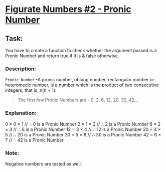 # [Figurate Numbers #2 - Pronic Number](https://www.codewars.com/kata/figurate-numbers-number-2-pronic-number "https://www.codewars.com/kata/55b1e5c4cbe09e46b3000034")

## Task:

You have to create a function to check whether the argument passed is a Pronic Number and return true if it is & false otherwise.

### Description:

`Pronic Number` -A pronic number, oblong number, rectangular number or heteromecic number, is a number which is the product of two
consecutive integers, that is, n(n + 1).

> The first few Pronic Numbers are - 0, 2, 6, 12, 20, 30, 42...

### Explanation:
 
0 = 0 × 1 // ∴ 0 is a Pronic Number
2 = 1 × 2 // ∴ 2 is a Pronic Number
6 = 2 × 3 // ∴ 6 is a Pronic Number
12 = 3 × 4 // ∴ 12 is a Pronic Number
20 = 4 × 5 // ∴ 20 is a Pronic Number
30 = 5 × 6 // ∴ 30 is a Pronic Number
42 = 6 × 7 // ∴ 42 is a Pronic Number

### Note:

Negative numbers are tested as well.